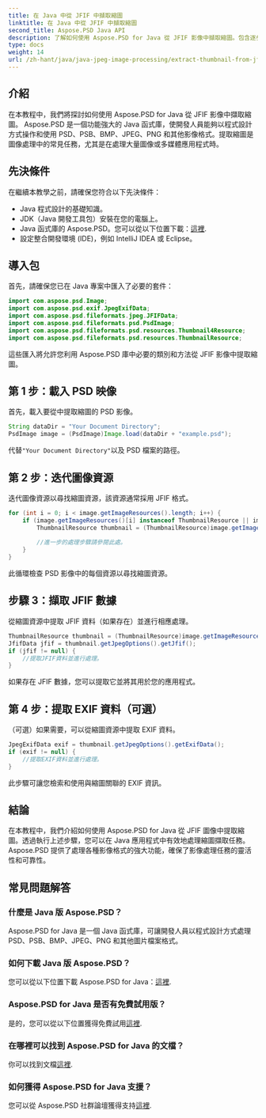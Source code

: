 ```yaml
---
title: 在 Java 中從 JFIF 中擷取縮圖
linktitle: 在 Java 中從 JFIF 中擷取縮圖
second_title: Aspose.PSD Java API
description: 了解如何使用 Aspose.PSD for Java 從 JFIF 影像中擷取縮圖。包含逐步指南和程式碼範例的綜合教學。
type: docs
weight: 14
url: /zh-hant/java/java-jpeg-image-processing/extract-thumbnail-from-jfif-java/
---
```

## 介紹
在本教程中，我們將探討如何使用 Aspose.PSD for Java 從 JFIF 影像中擷取縮圖。 Aspose.PSD 是一個功能強大的 Java 函式庫，使開發人員能夠以程式設計方式操作和使用 PSD、PSB、BMP、JPEG、PNG 和其他影像格式。提取縮圖是圖像處理中的常見任務，尤其是在處理大量圖像或多媒體應用程式時。
## 先決條件
在繼續本教學之前，請確保您符合以下先決條件：
- Java 程式設計的基礎知識。
- JDK（Java 開發工具包）安裝在您的電腦上。
-  Java 函式庫的 Aspose.PSD。您可以從以下位置下載：[這裡](https://releases.aspose.com/psd/java/).
- 設定整合開發環境 (IDE)，例如 IntelliJ IDEA 或 Eclipse。
## 導入包
首先，請確保您已在 Java 專案中匯入了必要的套件：
```java
import com.aspose.psd.Image;
import com.aspose.psd.exif.JpegExifData;
import com.aspose.psd.fileformats.jpeg.JFIFData;
import com.aspose.psd.fileformats.psd.PsdImage;
import com.aspose.psd.fileformats.psd.resources.Thumbnail4Resource;
import com.aspose.psd.fileformats.psd.resources.ThumbnailResource;
```
這些匯入將允許您利用 Aspose.PSD 庫中必要的類別和方法從 JFIF 影像中提取縮圖。
## 第 1 步：載入 PSD 映像
首先，載入要從中提取縮圖的 PSD 影像。
```java
String dataDir = "Your Document Directory";
PsdImage image = (PsdImage)Image.load(dataDir + "example.psd");
```
代替`"Your Document Directory"`以及 PSD 檔案的路徑。
## 第 2 步：迭代圖像資源
迭代圖像資源以尋找縮圖資源，該資源通常採用 JFIF 格式。
```java
for (int i = 0; i < image.getImageResources().length; i++) {
    if (image.getImageResources()[i] instanceof ThumbnailResource || image.getImageResources()[i] instanceof Thumbnail4Resource) {
        ThumbnailResource thumbnail = (ThumbnailResource)image.getImageResources()[i];
        
        //進一步的處理步驟請參閱此處。
    }
}
```
此循環檢查 PSD 影像中的每個資源以尋找縮圖資源。
## 步驟 3：擷取 JFIF 數據
從縮圖資源中提取 JFIF 資料（如果存在）並進行相應處理。
```java
ThumbnailResource thumbnail = (ThumbnailResource)image.getImageResources()[i];
JfifData jfif = thumbnail.getJpegOptions().getJfif();
if (jfif != null) {
    //提取JFIF資料並進行處理。
}
```
如果存在 JFIF 數據，您可以提取它並將其用於您的應用程式。
## 第 4 步：提取 EXIF 資料（可選）
（可選）如果需要，可以從縮圖資源中提取 EXIF 資料。
```java
JpegExifData exif = thumbnail.getJpegOptions().getExifData();
if (exif != null) {
    //提取EXIF資料並進行處理。
}
```
此步驟可讓您檢索和使用與縮圖關聯的 EXIF 資訊。

## 結論
在本教程中，我們介紹如何使用 Aspose.PSD for Java 從 JFIF 圖像中提取縮圖。透過執行上述步驟，您可以在 Java 應用程式中有效地處理縮圖擷取任務。 Aspose.PSD 提供了處理各種影像格式的強大功能，確保了影像處理任務的靈活性和可靠性。
## 常見問題解答
### 什麼是 Java 版 Aspose.PSD？
Aspose.PSD for Java 是一個 Java 函式庫，可讓開發人員以程式設計方式處理 PSD、PSB、BMP、JPEG、PNG 和其他圖片檔案格式。
### 如何下載 Java 版 Aspose.PSD？
您可以從以下位置下載 Aspose.PSD for Java：[這裡](https://releases.aspose.com/psd/java/).
### Aspose.PSD for Java 是否有免費試用版？
是的，您可以從以下位置獲得免費試用[這裡](https://releases.aspose.com/).
### 在哪裡可以找到 Aspose.PSD for Java 的文檔？
你可以找到文檔[這裡](https://reference.aspose.com/psd/java/).
### 如何獲得 Aspose.PSD for Java 支援？
您可以從 Aspose.PSD 社群論壇獲得支持[這裡](https://forum.aspose.com/c/psd/34).